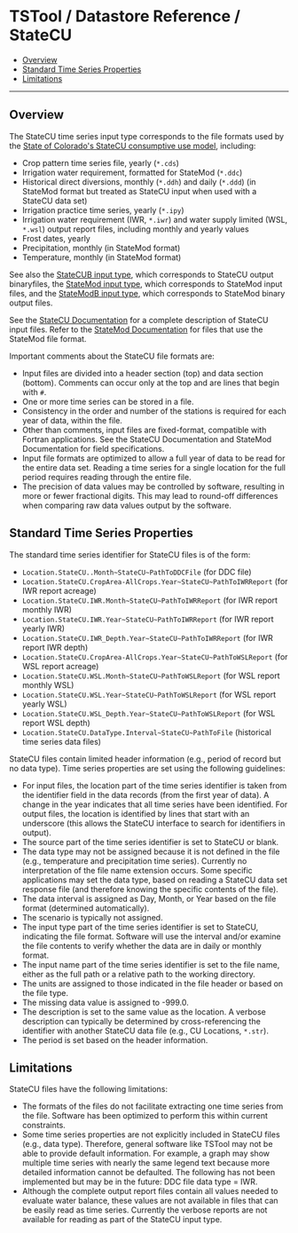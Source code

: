 # TSTool / Datastore Reference / StateCU #

*   [Overview](#overview)
*   [Standard Time Series Properties](#standard-time-series-properties)
*   [Limitations](#limitations)

-------------

## Overview ##

The StateCU time series input type corresponds to the file formats used by the
[State of Colorado's StateCU consumptive use model](https://cdss.colorado.gov/modeling-data/consumptive-use-statecu), including:

*   Crop pattern time series file, yearly (`*.cds`)
*   Irrigation water requirement, formatted for StateMod (`*.ddc`)
*   Historical direct diversions, monthly (`*.ddh`) and daily (`*.ddd`) (in StateMod format but treated as StateCU input when used with a StateCU data set)
*   Irrigation practice time series, yearly (`*.ipy`)
*   Irrigation water requirement (IWR, `*.iwr`) and water supply limited (WSL, `*.wsl`) output report files, including monthly and yearly values
*   Frost dates, yearly
*   Precipitation, monthly (in StateMod format)
*   Temperature, monthly (in StateMod format)

See also the [StateCUB input type](../StateCUB/StateCUB.md), which corresponds to StateCU output binaryfiles,
the [StateMod input type](../StateMod/StateMod.md), which corresponds to StateMod input files,
and the [StateModB input type](../StateModB/StateModB.md), which corresponds to StateMod binary output files.

See the [StateCU Documentation](https://cdss.colorado.gov/software/statecu) for a complete description of StateCU input files.
Refer to the [StateMod Documentation](https://cdss.colorado.gov/software/statemod) for files that use the StateMod file format.

Important comments about the StateCU file formats are:

*   Input files are divided into a header section (top) and data section (bottom).
    Comments can occur only at the top and are lines that begin with `#`.
*   One or more time series can be stored in a file.
*   Consistency in the order and number of the stations is
    required for each year of data, within the file.
*   Other than comments, input files are fixed-format, compatible with Fortran applications.
    See the StateCU Documentation and StateMod Documentation for field specifications.
*   Input file formats are optimized to allow a full year of data to be read for the entire data set.
    Reading a time series for a single location for the full period requires reading through the entire file.
*   The precision of data values may be controlled by software, resulting in more or fewer fractional digits.
    This may lead to round-off differences when comparing raw data values output by the software.

## Standard Time Series Properties ##

The standard time series identifier for StateCU files is of the form:

*   `Location.StateCU..Month~StateCU~PathToDDCFile` (for DDC file)
*   `Location.StateCU.CropArea-AllCrops.Year~StateCU~PathToIWRReport` (for IWR report acreage)
*   `Location.StateCU.IWR.Month~StateCU~PathToIWRReport` (for IWR report monthly IWR)
*   `Location.StateCU.IWR.Year~StateCU~PathToIWRReport` (for IWR report yearly IWR)
*   `Location.StateCU.IWR_Depth.Year~StateCU~PathToIWRReport` (for IWR report IWR depth)
*   `Location.StateCU.CropArea-AllCrops.Year~StateCU~PathToWSLReport` (for WSL report acreage)
*   `Location.StateCU.WSL.Month~StateCU~PathToWSLReport` (for WSL report monthly WSL)
*   `Location.StateCU.WSL.Year~StateCU~PathToWSLReport` (for WSL report yearly WSL)
*   `Location.StateCU.WSL_Depth.Year~StateCU~PathToWSLReport` (for WSL report WSL depth)
*   `Location.StateCU.DataType.Interval~StateCU~PathToFile` (historical time series data files)

StateCU files contain limited header information (e.g., period of record but no data type).
Time series properties are set using the following guidelines:

*   For input files, the location part of the time series identifier is taken from the
    identifier field in the data records (from the first year of data).
    A change in the year indicates that all time series have been identified.
    For output files, the location is identified by lines that start with an underscore
    (this allows the StateCU interface to search for identifiers in output).
*   The source part of the time series identifier is set to StateCU or blank.
*   The data type may not be assigned because it is not defined in the file
    (e.g., temperature and precipitation time series).
    Currently no interpretation of the file name extension occurs.
    Some specific applications may set the data type,
    based on reading a StateCU data set response file (and therefore knowing the specific contents of the file).
*   The data interval is assigned as Day, Month, or Year based on the file format (determined automatically).
*   The scenario is typically not assigned.
*   The input type part of the time series identifier is set to StateCU,
    indicating the file format.
    Software will use the interval and/or examine the file contents to
    verify whether the data are in daily or monthly format.
*   The input name part of the time series identifier is set to the file name,
    either as the full path or a relative path to the working directory.
*   The units are assigned to those indicated in the file header or based on the file type.
*   The missing data value is assigned to -999.0.
*   The description is set to the same value as the location.
    A verbose description can typically be determined by cross-referencing the
    identifier with another StateCU data file (e.g., CU Locations, `*.str`).
*   The period is set based on the header information.
 
## Limitations ##

StateCU files have the following limitations:

*   The formats of the files do not facilitate extracting one time series from the file.
    Software has been optimized to perform this within current constraints.
*   Some time series properties are not explicitly included in StateCU files (e.g., data type).
    Therefore, general software like TSTool may not be able to provide default information.
    For example, a graph may show multiple time series with nearly the same
    legend text because more detailed information cannot be defaulted.
    The following has not been implemented but may be in the future:  DDC file data type = IWR.
*   Although the complete output report files contain all values needed to
    evaluate water balance, these values are not available in files that can be easily read as time series.
    Currently the verbose reports are not available for reading as part of the StateCU input type.
